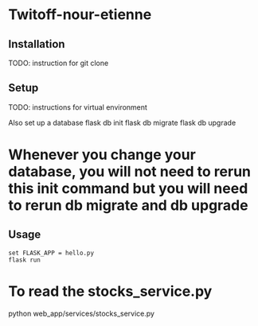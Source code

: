 # Twitoff-nour-etienne

## Installation

TODO: instruction for git clone

## Setup

TODO: instructions for virtual environment

Also set up a database
flask db init
flask db migrate
flask db upgrade
# Whenever you change your database, you will not need to rerun this init command but you will need to rerun db migrate and db upgrade

## Usage

```
set FLASK_APP = hello.py
flask run
```

# To read the stocks_service.py
python web_app/services/stocks_service.py